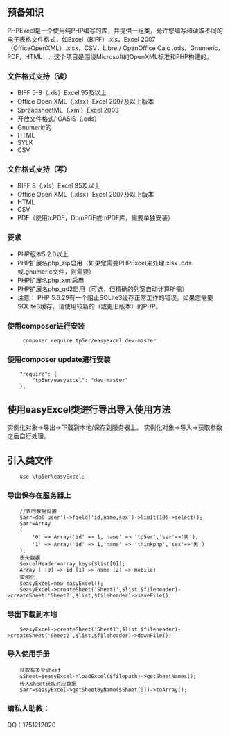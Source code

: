 ## 预备知识
PHPExcel是一个使用纯PHP编写的库，并提供一组类，允许您编写和读取不同的电子表格文件格式，如Excel（BIFF）.xls，Excel 2007（OfficeOpenXML）.xlsx，CSV，Libre / OpenOffice Calc .ods，Gnumeric，PDF，HTML，...这个项目是围绕Microsoft的OpenXML标准和PHP构建的。


### 文件格式支持（读）

*   BIFF 5-8（.xls）Excel 95及以上
*   Office Open XML（.xlsx）Excel 2007及以上版本
*   SpreadsheetML（.xml）Excel 2003
*   开放文件格式/ OASIS（.ods）
*   Gnumeric的
*   HTML
*   SYLK
*   CSV

### 文件格式支持（写）

*   BIFF 8（.xls）Excel 95及以上
*   Office Open XML（.xlsx）Excel 2007及以上版本
*   HTML
*   CSV
*   PDF（使用tcPDF，DomPDF或mPDF库，需要单独安装）

### 要求

*   PHP版本5.2.0以上
*   PHP扩展名php_zip启用（如果您需要PHPExcel来处理.xlsx .ods或.gnumeric文件，则需要）
*   PHP扩展名php_xml启用
*   PHP扩展名php_gd2启用（可选，但精确的列宽自动计算所需）
*   注意： PHP 5.6.29有一个阻止SQLite3缓存正常工作的错误。如果您需要SQLite3缓存，请使用较新的（或更旧版本）的PHP。

### 使用composer进行安装
~~~
     composer require tp5er/easyexcel dev-master
~~~
### 使用composer update进行安装
~~~
    "require": {
        "tp5er/easyexcel": "dev-master"
    },
~~~

## 使用easyExcel类进行导出导入使用方法
实例化对象->导出->下载到本地/保存到服务器上。
实例化对象->导入->获取参数之后自行处理。

## 引入类文件
~~~
    use \tp5er\easyExcel;
~~~

### 导出保存在服务器上
~~~
    //表的数据设置
    $arr=db('user')->field('id,name,sex')->limit(10)->select();
    $arr=Array
    (
        '0' => Array('id' => 1,'name' => 'tp5er','sex'=>'男'),
        '1' => Array('id' => 1,'name' => 'thinkphp','sex'=>'男')
    );
    表头数据
    $excelHeader=array_keys($list[0]);
    Array ( [0] => id [1] => name [2] => mobile)
    实例化
    $easyExcel=new easyExcel();
    $easyExcel->createSheet('Sheet1',$list,$fileheader)->createSheet('Sheet2',$list,$fileheader)->saveFile();
~~~

### 导出下载到本地

~~~
    $easyExcel->createSheet('Sheet1',$list,$fileheader)->createSheet('Sheet2',$list,$fileheader)->downFile();
~~~

### 导入使用手册

~~~
    获取有多少sheet
    $Sheet=$easyExcel->loadExcel($filepath)->getSheetNames();
    传入sheet获取对应数据
    $arr=$easyExcel->getSheetByName($Sheet[0])->toArray();
~~~



### 请私人助教：
QQ：1751212020
